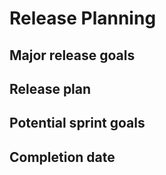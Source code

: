 # Release Planning

## Major release goals
## Release plan
## Potential sprint goals
## Completion date